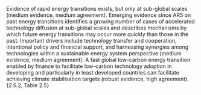 Evidence of rapid energy transitions exists, but only at sub-global scales (medium evidence, medium agreement). Emerging evidence since AR5 on past energy transitions identifies a growing number of cases of accelerated technology diffusion at sub-global scales and describes mechanisms by which future energy transitions may occur more quickly than those in the past. Important drivers include technology transfer and cooperation, intentional policy and financial support, and harnessing synergies among technologies within a sustainable energy system perspective (medium evidence, medium agreement). A fast global low-carbon energy transition enabled by finance to facilitate low-carbon technology adoption in developing and particularly in least developed countries can facilitate achieving climate stabilisation targets (robust evidence, high agreement).{2.5.2, Table 2.5}